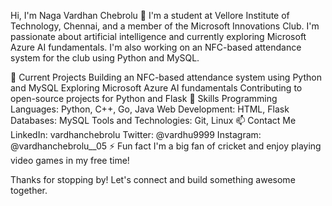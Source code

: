 Hi, I'm Naga Vardhan Chebrolu 👋
I'm a student at Vellore Institute of Technology, Chennai, and a member of the Microsoft Innovations Club. 
I'm passionate about artificial intelligence and currently exploring Microsoft Azure AI fundamentals. 
I'm also working on an NFC-based attendance system for the club using Python and MySQL.

🔭 Current Projects
Building an NFC-based attendance system using Python and MySQL
Exploring Microsoft Azure AI fundamentals
Contributing to open-source projects for Python and Flask
🌱 Skills
Programming Languages: Python, C++, Go, Java
Web Development: HTML, Flask
Databases: MySQL
Tools and Technologies: Git, Linux
📫 Contact Me
LinkedIn: vardhanchebrolu
Twitter: @vardhu9999
Instagram: @vardhanchebrolu__05
⚡ Fun fact
I'm a big fan of cricket and enjoy playing video games in my free time!

Thanks for stopping by! Let's connect and build something awesome together.
